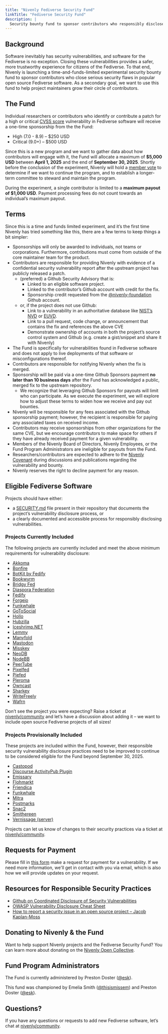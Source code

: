 ```yaml
---
title: "Nivenly Fediverse Security Fund"
linkTitle: "Fediverse Security Fund"
description: |
  Security bounty fund to sponsor contributors who responsibly disclose security vulnerabilities in popular open source Fediverse software.
---
```


## Background

Software inevitably has security vulnerabilities, and software for the Fediverse is no exception. Closing these vulnerabilities provides a safer, more trustworthy experience for citizens of the Fediverse. To that end, Nivenly is launching a time-and-funds-limited experimental security bounty fund to sponsor contributors who close serious security flaws in popular open source Fediverse software. As a secondary goal, we want to use this fund to help project maintainers grow their circle of contributors.

## The Fund

Individual researchers or contributors who identify or contribute a patch for a high or critical [CVSS score](https://nvd.nist.gov/vuln-metrics/cvss) vulnerability in Fediverse software will receive a one-time sponsorship from the the Fund:

* High (7.0 \- 8.9) – $250 USD
* Critical (9.0+) – $500 USD

Since this is a new program and we want to gather data about how contributors will engage with it, the Fund will allocate a maximum of **$5,000 USD** between **April 1, 2025** and the end of **September 30, 2025**. Shortly before the conclusion of the experiment, Nivenly will hold a [member vote](/governance) to determine if we want to continue the program, and to establish a longer-term committee to steward and maintain the program.

During the experiment, a single contributor is limited to a **maximum payout of $1,000 USD**. Payment processing fees do not count towards an individual’s maximum payout.

## Terms

Since this is a time and funds limited experiment, and it’s the first time Nivenly has tried something like this, there are a few terms to keep things a bit simpler:

* Sponsorships will only be awarded to individuals, not teams or corporations. Furthermore, contributions must come from outside of the core maintainer team for the product.
* Contributors are responsible for providing Nivenly with evidence of a confidential security vulnerability report after the upstream project has publicly released a patch.
  * (preferred) a Github Security Advisory that is:
    * Linked to an eligible software project.
    * Linked to the contributor’s Github account with credit for the fix.
    * Sponsorship credit requested from the [@nivenly-foundation](https://github.com/nivenly-foundation) Github account.
  * or, if the project does not use Github:
    * Link to a vulnerability in an authoritative database like [NIST’s NVD](https://nvd.nist.gov/) or [EUVD](https://euvd.enisa.europa.eu/).
    * Link to a pull request, code change, or announcement that contains the fix and references the above CVE
    * Demonstrate ownership of accounts in both the project’s source control system and Github (e.g. create a gist/snippet and share it with Nivenly)
* The Fund is specifically for vulnerabilities found in Fediverse software and does not apply to live deployments of that software or misconfigurations thereof.
* Contributors are responsible for notifying Nivenly when the fix is merged.
* Sponsorship will be paid via a one-time Github Sponsors payment **no later than 10 business days** after the Fund has acknowledged a public, merged fix to the upstream repository.
  * We recognize that leveraging Github Sponsors for payouts will limit who can participate. As we execute the experiment, we will explore how to adjust these terms to widen how we receive and pay out bounties.
* Nivenly will be responsible for any fees associated with the Github sponsorship payment; however, the recipient is responsible for paying any associated taxes on received income.
* Contributors may receive sponsorships from other organizations for the same CVE, but we encourage contributors to make space for others if they have already received payment for a given vulnerability.
* Members of the Nivenly Board of Directors, Nivenly Employees, or the Fund Program Administrators are ineligible for payouts from the Fund.
* Researchers/contributors are expected to adhere to the [Nivenly Covenant](https://nivenly.org/covenant/) during discussions and publications regarding the vulnerability and bounty.
* Nivenly reserves the right to decline payment for any reason.

## Eligible Fediverse Software

Projects should have either:

* a [SECURITY.md](https://docs.github.com/en/code-security/getting-started/adding-a-security-policy-to-your-repository) file present in their repository that documents the project’s vulnerability disclosure process, or
* a clearly documented and accessible process for responsibly disclosing vulnerabilities.

### Projects Currently Included

The following projects are currently included and meet the above minimum requirements for vulnerability disclosure:

* [Akkoma](https://akkoma.dev/AkkomaGang/akkoma/)
* [Bonfire](https://github.com/bonfire-networks/bonfire-app)
* [BotKit by Fedify](https://botkit.fedify.dev/)
* [Bookwyrm](https://github.com/bookwyrm-social/bookwyrm/)
* [Bridgy Fed](https://github.com/snarfed/bridgy-fed)
* [Diaspora Federation](https://github.com/diaspora/diaspora_federation)
* [Fedify](https://fedify.dev/)
* [Forgejo](https://forgejo.org/)
* [Funkwhale](https://dev.funkwhale.audio/funkwhale/funkwhale)
* [GoToSocial](https://gotosocial.org/)
* [Hollo](https://docs.hollo.social/)
* [Hubzilla](https://framagit.org/hubzilla/core)
* [Iceshrimp.NET](https://iceshrimp.dev/iceshrimp/Iceshrimp.NET)
* [Lemmy](https://github.com/LemmyNet/lemmy)
* [Manyfold](https://github.com/manyfold3d/manyfold)
* [Mastodon](https://github.com/mastodon/mastodon)
* [Misskey](https://github.com/misskey-dev/misskey)
* [NeoDB](https://github.com/neodb-social/neodb/)
* [NodeBB](https://nodebb.org/)
* [PeerTube](https://github.com/Chocobozzz/PeerTube)
* [Pixelfed](https://github.com/pixelfed/pixelfed)
* [Piefed](https://join.piefed.social/)
* [Pleroma](https://git.pleroma.social/pleroma/pleroma)
* [Owncast](https://github.com/owncast/owncast/)
* [Sharkey](https://activitypub.software/TransFem-org/Sharkey)
* [WriteFreely](https://github.com/writefreely/writefreely)
* [Wafrn](https://github.com/gabboman/wafrn)


Don’t see the project you were expecting? Raise a ticket at [nivenly/community](https://github.com/nivenly/community/issues) and let’s have a discussion about adding it – we want to include open source Fediverse projects of all sizes!

### Projects Provisionally Included

These projects are included within the Fund, however, their responsible security vulnerability disclosure practices need to be improved to continue to be considered eligible for the Fund beyond September 30, 2025.

* [Castopod](https://code.castopod.org/adaures/castopod)
* [Discourse ActivityPub Plugin](https://github.com/discourse/discourse-activity-pub)
* [Emissary](https://github.com/EmissarySocial/emissary)
* [Flohmarkt](https://codeberg.org/flohmarkt/flohmarkt)
* [Friendica](https://github.com/friendica/friendica)
* [Funkwhale](https://dev.funkwhale.audio/funkwhale/funkwhale)
* [Mitra](https://codeberg.org/silverpill/mitra)
* [Postmarks](https://github.com/ckolderup/postmarks)
* [Snac2](https://codeberg.org/grunfink/snac2)
* [Smithereen](https://github.com/grishka/Smithereen)
* [Vernissage (server)](https://github.com/VernissageApp/VernissageServer)


Projects can let us know of changes to their security practices via a ticket at [nivenly/community](https://github.com/nivenly/community/issues).

## Requests for Payment

Please fill in [this form](https://docs.google.com/forms/d/e/1FAIpQLSdxWsU24HflOr2EFHeL_XMgVP1omkREHVFH7G5f0hWZd3ojEQ/viewform) make a request for payment for a vulnerability. If we need more information, we'll get in contact with you via email, which is also how we will provide updates on your request.

## Resources for Responsible Security Practices

- [Github on Coordinated Disclosure of Security Vulnerabilities](https://docs.github.com/en/code-security/security-advisories/guidance-on-reporting-and-writing-information-about-vulnerabilities/about-coordinated-disclosure-of-security-vulnerabilities)
- [OWASP Vulnerability Disclosure Cheat Sheet](https://cheatsheetseries.owasp.org/cheatsheets/Vulnerability_Disclosure_Cheat_Sheet.html#commercial-and-open-source-software)
- [How to report a security issue in an open source project – Jacob Kaplan-Moss](https://jacobian.org/2025/mar/27/reporting-security-issues-in-oss/?utm_source=changelog-news)

## Donating to Nivenly & the Fund

Want to help support Nivenly projects and the Fediverse Security Fund? You can learn more about donating on the [Nivenly Open Collective](https://opencollective.com/nivenly-foundation).

## Fund Program Administrators

The Fund is currently administered by Preston Doster ([@esk](https://hachyderm.io/@esk)).

This fund was championed by Emelia Smith ([@thisismissem](https://hachyderm.io/@thisismissem)) and Preston Doster ([@esk](https://hachyderm.io/@esk)).

## Questions?

If you have any questions or requests to add new Fediverse software, let’s chat at [nivenly/community](https://github.com/nivenly/community/issues).
